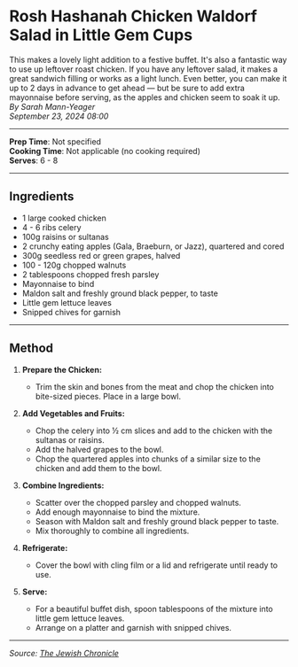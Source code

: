 # Rosh Hashanah Chicken Waldorf Salad in Little Gem Cups

This makes a lovely light addition to a festive buffet. It's also a fantastic way to use up leftover roast chicken. If you have any leftover salad, it makes a great sandwich filling or works as a light lunch. Even better, you can make it up to 2 days in advance to get ahead — but be sure to add extra mayonnaise before serving, as the apples and chicken seem to soak it up.  
*By Sarah Mann-Yeager*  
*September 23, 2024 08:00*

---

**Prep Time**: Not specified  
**Cooking Time**: Not applicable (no cooking required)  
**Serves**: 6 - 8

---

## Ingredients

- 1 large cooked chicken
- 4 - 6 ribs celery
- 100g raisins or sultanas
- 2 crunchy eating apples (Gala, Braeburn, or Jazz), quartered and cored
- 300g seedless red or green grapes, halved
- 100 - 120g chopped walnuts
- 2 tablespoons chopped fresh parsley
- Mayonnaise to bind
- Maldon salt and freshly ground black pepper, to taste
- Little gem lettuce leaves
- Snipped chives for garnish

---

## Method

1. **Prepare the Chicken:**
   - Trim the skin and bones from the meat and chop the chicken into bite-sized pieces. Place in a large bowl.

2. **Add Vegetables and Fruits:**
   - Chop the celery into ½ cm slices and add to the chicken with the sultanas or raisins.
   - Add the halved grapes to the bowl.
   - Chop the quartered apples into chunks of a similar size to the chicken and add them to the bowl.

3. **Combine Ingredients:**
   - Scatter over the chopped parsley and chopped walnuts.
   - Add enough mayonnaise to bind the mixture.
   - Season with Maldon salt and freshly ground black pepper to taste.
   - Mix thoroughly to combine all ingredients.

4. **Refrigerate:**
   - Cover the bowl with cling film or a lid and refrigerate until ready to use.

5. **Serve:**
   - For a beautiful buffet dish, spoon tablespoons of the mixture into little gem lettuce leaves.
   - Arrange on a platter and garnish with snipped chives.

---

*Source: [The Jewish Chronicle](https://www.thejc.com/lets-eat/recipe/chicken-waldorf-salad-in-little-gem-cups-rosh-hashanah-wc4ged04)*